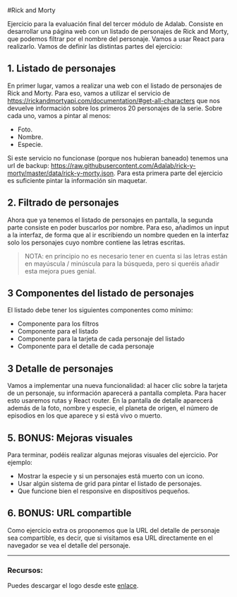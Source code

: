 #Rick and Morty

Ejercicio para la evaluación final del tercer módulo de Adalab. Consiste en desarrollar una página web con un listado de personajes de Rick and Morty, que podemos filtrar por el nombre del personaje. Vamos a usar React para realizarlo.
Vamos de definir las distintas partes del ejercicio:

## 1. Listado de personajes
En primer lugar, vamos a realizar una web con el listado de personajes de Rick and Morty. Para eso, vamos a utilizar el servicio de https://rickandmortyapi.com/documentation/#get-all-characters que nos devuelve información sobre los primeros 20 personajes de la serie. Sobre cada uno, vamos a pintar al menos:
- Foto. 
- Nombre. 
- Especie.

Si este servicio no funcionase (porque nos hubieran baneado) tenemos una url de backup: https://raw.githubusercontent.com/Adalab/rick-y-morty/master/data/rick-y-morty.json.
Para esta primera parte del ejercicio es suficiente pintar la información sin maquetar.

## 2. Filtrado de personajes
Ahora que ya tenemos el listado de personajes en pantalla, la segunda parte consiste en poder buscarlos por nombre. Para eso, añadimos un input a la interfaz, de forma que al ir escribiendo un nombre queden en la interfaz solo los personajes cuyo nombre contiene las letras escritas.

> NOTA: en principio no es necesario tener en cuenta si las letras
> están en mayúscula / minúscula para la búsqueda, pero si queréis
> añadir esta mejora pues genial.

## 3 Componentes del listado de personajes
El listado debe tener los siguientes componentes como mínimo:

- Componente para los filtros  
- Componente para el listado  
- Componente para la tarjeta de cada personaje del listado 
- Componente para el detalle de cada personaje

## 3 Detalle de personajes
Vamos a implementar una nueva funcionalidad: al hacer clic sobre la tarjeta de un personaje, su información aparecerá a pantalla completa. Para hacer esto usaremos rutas y React router. En la pantalla de detalle aparecerá además de la foto, nombre y especie, el planeta de origen, el número de episodios en los que aparece y si está vivo o muerto.

## 5. BONUS: Mejoras visuales
Para terminar, podéis realizar algunas mejoras visuales del ejercicio. Por ejemplo:

- Mostrar la especie y si un personajes está muerto con un icono. 
- Usar algún sistema de grid para pintar el listado de personajes. 
- Que funcione bien el responsive en dispositivos pequeños.

## 6. BONUS: URL compartible
Como ejercicio extra os proponemos que la URL del detalle de personaje sea compartible, es decir, que si visitamos esa URL directamente en el navegador se vea el detalle del personaje.

---
### Recursos:
Puedes descargar el logo desde este [enlace](https://help.redbubble.com/hc/article_attachments/360002309526/Rick_and_Morty_-_logo__English_.png).

